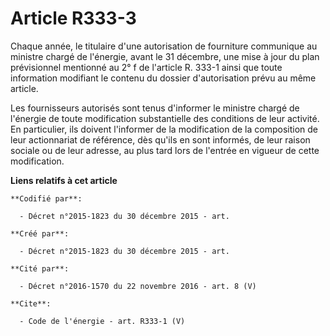 # Article R333-3

Chaque année, le titulaire d'une autorisation de fourniture communique au ministre chargé de l'énergie, avant le 31 décembre,
une mise à jour du plan prévisionnel mentionné au 2° f de l'article R. 333-1 ainsi que toute information modifiant le contenu
du dossier d'autorisation prévu au même article. 

Les fournisseurs autorisés sont tenus d'informer le ministre chargé de l'énergie de toute modification substantielle des
conditions de leur activité. En particulier, ils doivent l'informer de la modification de la composition de leur actionnariat
de référence, dès qu'ils en sont informés, de leur raison sociale ou de leur adresse, au plus tard lors de l'entrée en
vigueur de cette modification.

**Liens relatifs à cet article**

	**Codifié par**:

	  - Décret n°2015-1823 du 30 décembre 2015 - art.

	**Créé par**:

	  - Décret n°2015-1823 du 30 décembre 2015 - art.

	**Cité par**:

	  - Décret n°2016-1570 du 22 novembre 2016 - art. 8 (V)

	**Cite**:

	  - Code de l'énergie - art. R333-1 (V)
